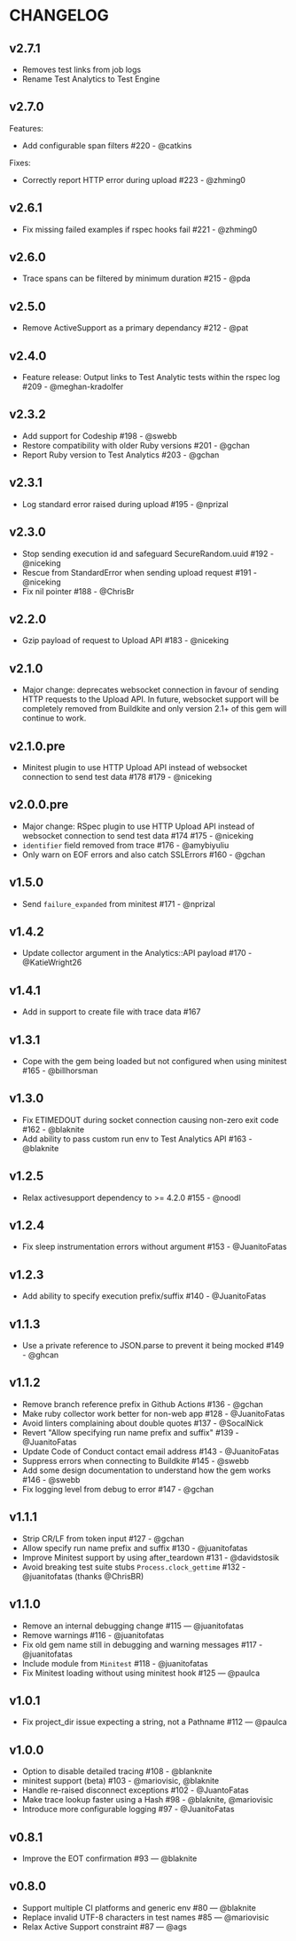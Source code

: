 # CHANGELOG

## v2.7.1

- Removes test links from job logs
- Rename Test Analytics to Test Engine

## v2.7.0

Features:

- Add configurable span filters #220 - @catkins

Fixes:

- Correctly report HTTP error during upload #223 - @zhming0

## v2.6.1

- Fix missing failed examples if rspec hooks fail #221 - @zhming0

## v2.6.0

- Trace spans can be filtered by minimum duration #215 - @pda

## v2.5.0

- Remove ActiveSupport as a primary dependancy #212 - @pat

## v2.4.0

- Feature release: Output links to Test Analytic tests within the rspec log #209 - @meghan-kradolfer

## v2.3.2

- Add support for Codeship #198 - @swebb
- Restore compatibility with older Ruby versions #201 - @gchan
- Report Ruby version to Test Analytics #203 - @gchan

## v2.3.1

- Log standard error raised during upload #195 - @nprizal

## v2.3.0

- Stop sending execution id and safeguard SecureRandom.uuid #192 - @niceking
- Rescue from StandardError when sending upload request #191 - @niceking
- Fix nil pointer #188 - @ChrisBr

## v2.2.0

- Gzip payload of request to Upload API #183 - @niceking

## v2.1.0

- Major change: deprecates websocket connection in favour of sending HTTP requests to the Upload API. In future, websocket support will be completely removed from Buildkite and only version 2.1+ of this gem will continue to work.

## v2.1.0.pre

- Minitest plugin to use HTTP Upload API instead of websocket connection to send test data #178 #179 - @niceking

## v2.0.0.pre

- Major change: RSpec plugin to use HTTP Upload API instead of websocket connection to send test data #174 #175 - @niceking
- `identifier` field removed from trace #176 - @amybiyuliu
- Only warn on EOF errors and also catch SSLErrors #160 - @gchan

## v1.5.0

- Send `failure_expanded` from minitest #171 - @nprizal

## v1.4.2

- Update collector argument in the Analytics::API payload #170 - @KatieWright26

## v1.4.1

- Add in support to create file with trace data #167

## v1.3.1

- Cope with the gem being loaded but not configured when using minitest #165 - @billhorsman

## v1.3.0

- Fix ETIMEDOUT during socket connection causing non-zero exit code #162 - @blaknite
- Add ability to pass custom run env to Test Analytics API #163 - @blaknite

## v1.2.5

- Relax activesupport dependency to >= 4.2.0 #155 - @noodl

## v1.2.4

- Fix sleep instrumentation errors without argument #153 - @JuanitoFatas

## v1.2.3

- Add ability to specify execution prefix/suffix #140 - @JuanitoFatas

## v1.1.3

- Use a private reference to JSON.parse to prevent it being mocked #149 - @ghcan

## v1.1.2

- Remove branch reference prefix in Github Actions #136 - @gchan
- Make ruby collector work better for non-web app #128 - @JuanitoFatas
- Avoid linters complaining about double quotes #137 - @SocalNick
- Revert "Allow specifying run name prefix and suffix" #139 - @JuanitoFatas
- Update Code of Conduct contact email address #143 - @JuanitoFatas
- Suppress errors when connecting to Buildkite #145 - @swebb
- Add some design documentation to understand how the gem works #146 - @swebb
- Fix logging level from debug to error #147 - @gchan

## v1.1.1

- Strip CR/LF from token input #127 - @gchan
- Allow specify run name prefix and suffix #130 - @juanitofatas
- Improve Minitest support by using after_teardown #131 - @davidstosik
- Avoid breaking test suite stubs `Process.clock_gettime` #132 - @juanitofatas (thanks @ChrisBR)

## v1.1.0

- Remove an internal debugging change #115 — @juanitofatas
- Remove warnings #116 - @juanitofatas
- Fix old gem name still in debugging and warning messages #117 - @juanitofatas
- Include module from `Minitest` #118 - @juanitofatas
- Fix Minitest loading without using minitest hook #125 — @paulca

## v1.0.1

- Fix project_dir issue expecting a string, not a Pathname #112 — @paulca

## v1.0.0

- Option to disable detailed tracing #108 - @blanknite
- minitest support (beta) #103 - @mariovisic, @blaknite
- Handle re-raised disconnect exceptions #102 - @JuantoFatas
- Make trace lookup faster using a Hash #98 - @blaknite, @mariovisic
- Introduce more configurable logging #97 - @JuanitoFatas

## v0.8.1

- Improve the EOT confirmation #93 — @blaknite

## v0.8.0

- Support multiple CI platforms and generic env #80 — @blaknite
- Replace invalid UTF-8 characters in test names #85 — @mariovisic
- Relax Active Support constraint #87 — @ags
